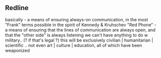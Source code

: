 
## Redline 

basically - a means of ensuring always-on communication, in the most "Frank" terms possible
in the spirit of Kennedy & Kruhschev "Red Phone" - a means of ensuring that the lines of communication are always open, and that the "other side" is always listening
we can't have anything  to do w military.. (? if that's legal ?)
this will be exclusively civilian | humanitarian | scientific .. not even art | culture | education, all of which have been weaponized 



